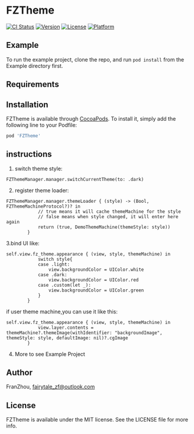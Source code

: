 # FZTheme

[![CI Status](https://img.shields.io/travis/FranZhou/FZTheme.svg?style=flat)](https://travis-ci.org/FranZhou/FZTheme)
[![Version](https://img.shields.io/cocoapods/v/FZTheme.svg?style=flat)](https://cocoapods.org/pods/FZTheme)
[![License](https://img.shields.io/cocoapods/l/FZTheme.svg?style=flat)](https://cocoapods.org/pods/FZTheme)
[![Platform](https://img.shields.io/cocoapods/p/FZTheme.svg?style=flat)](https://cocoapods.org/pods/FZTheme)

## Example

To run the example project, clone the repo, and run `pod install` from the Example directory first.

## Requirements

## Installation

FZTheme is available through [CocoaPods](https://cocoapods.org). To install
it, simply add the following line to your Podfile:

```ruby
pod 'FZTheme'
```

## instructions
1. switch theme style:
```
FZThemeManager.manager.switchCurrentTheme(to: .dark)
```

2. register theme loader:
```
FZThemeManager.manager.themeLoader { (style) -> (Bool, FZThemeMachineProtocol?)? in
            // true means it will cache themeMachine for the style
            // false means when style changed, it will enter here again
            return (true, DemoThemeMachine(themeStyle: style))
        }
```
3.bind UI like:
```
self.view.fz_theme.appearance { (view, style, themeMachine) in
            switch style{
            case .light:
                view.backgroundColor = UIColor.white
            case .dark:
                view.backgroundColor = UIColor.red
            case .custom(let _):
                view.backgroundColor = UIColor.green
            }
        }

```
if user theme machine,you can use it like this:
```
self.view.fz_theme.appearance { (view, style, themeMachine) in
            view.layer.contents = themeMachine?.themeImage(withIdentifier: "backgroundImage", themeStyle: style, defaultImage: nil)?.cgImage
        }
```
4. More to see Example Project


## Author

FranZhou, fairytale_zf@outlook.com

## License

FZTheme is available under the MIT license. See the LICENSE file for more info.
